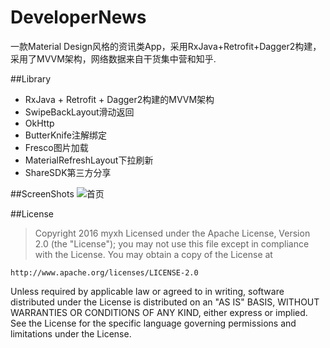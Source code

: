 # DeveloperNews
一款Material Design风格的资讯类App，采用RxJava+Retrofit+Dagger2构建，采用了MVVM架构，网络数据来自干货集中营和知乎.

##Library
 - RxJava + Retrofit + Dagger2构建的MVVM架构
 - SwipeBackLayout滑动返回
 - OkHttp
 - ButterKnife注解绑定
 - Fresco图片加载
 - MaterialRefreshLayout下拉刷新
 - ShareSDK第三方分享

##ScreenShots
![首页](https://github.com/myxh/DeveloperNews/blob/master/screenshots/0.png)




##License
>Copyright 2016 myxh
Licensed under the Apache License, Version 2.0 (the "License");
you may not use this file except in compliance with the License.
You may obtain a copy of the License at

    http://www.apache.org/licenses/LICENSE-2.0
    
Unless required by applicable law or agreed to in writing, software
distributed under the License is distributed on an "AS IS" BASIS,
WITHOUT WARRANTIES OR CONDITIONS OF ANY KIND, either express or implied.
See the License for the specific language governing permissions and
limitations under the License.
